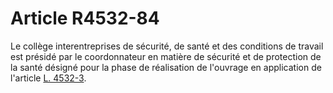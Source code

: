 # Article R4532-84

  
Le collège interentreprises de sécurité, de santé et des conditions de travail est présidé par le coordonnateur en matière de sécurité et de protection de la santé désigné pour la phase de réalisation de l'ouvrage en application de l'article [L. 4532-3][1].

 [1]: /affichCodeArticle.do?cidTexte=LEGITEXT000006072050&idArticle=LEGIARTI000006903264&dateTexte=&categorieLien=cid